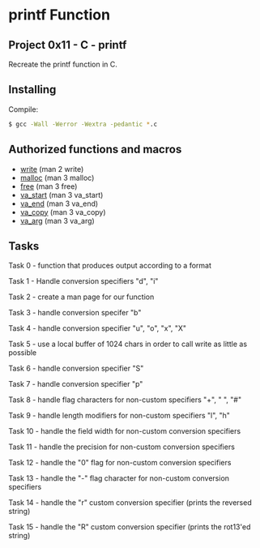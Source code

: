 # printf Function
## Project 0x11 - C - printf

Recreate the printf function in C.

## Installing

Compile:

```bash
$ gcc -Wall -Werror -Wextra -pedantic *.c
```

## Authorized functions and macros

* [write](https://linux.die.net/man/2/write) (man 2 write)
* [malloc](https://linux.die.net/man/3/malloc) (man 3 malloc)
* [free](https://linux.die.net/man/3/free) (man 3 free)
* [va_start](https://linux.die.net/man/3/va_start) (man 3 va_start)
* [va_end](https://linux.die.net/man/3/va_end) (man 3 va_end)
* [va_copy](https://linux.die.net/man/3/va_copy) (man 3 va_copy)
* [va_arg](https://linux.die.net/man/3/va_arg) (man 3 va_arg)

## Tasks
Task 0 - function that produces output according to a format

Task 1 - Handle conversion specifiers "d", "i" 

Task 2 - create a man page for our function

Task 3 - handle conversion specifer "b"

Task 4 - handle conversion specifier "u", "o", "x", "X"

Task 5 - use a local buffer of 1024 chars in order to call write 
as little as possible

Task 6 - handle conversion specifier "S"

Task 7 - handle conversion specifier "p"

Task 8 - handle flag characters for non-custom specifiers "+", " ",
 "#"

Task 9 - handle length modifiers for non-custom specifiers "l", "h"

Task 10 - handle the field width for non-custom conversion 
specifiers

Task 11 - handle the precision for non-custom conversion specifiers

Task 12 - handle the "0" flag for non-custom conversion specifiers

Task 13 - handle the "-" flag character for non-custom conversion 
specifiers

Task 14 - handle the "r" custom conversion specifier (prints the 
reversed string)

Task 15 - handle the "R" custom conversion specifier (prints the 
rot13'ed string)
